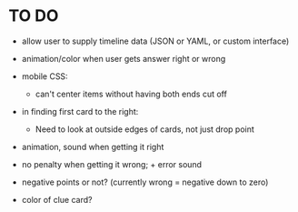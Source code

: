 # TO DO

- allow user to supply timeline data (JSON or YAML, or custom interface)
- animation/color when user gets answer right or wrong

- mobile CSS: 
    - can't center items without having both ends cut off

- in finding first card to the right:
    - Need to look at outside edges of cards, not just drop point

- animation, sound when getting it right
- no penalty when getting it wrong; + error sound
- negative points or not? (currently wrong = negative down to zero)

- color of clue card?
